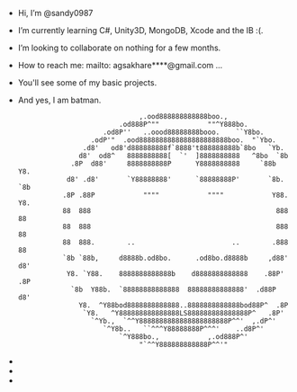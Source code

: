 - Hi, I’m @sandy0987
- I’m currently learning C#, Unity3D, MongoDB, Xcode and the IB :(.
- I’m looking to collaborate on nothing for a few months.
- How to reach me: mailto: agsakhare****@gmail.com ...
- You'll see some of my basic projects.
- And yes, I am batman.


                                    ,.ood888888888888boo.,
                               .od888P^""            ""^Y888bo.
                           .od8P''   ..oood88888888booo.    ``Y8bo.
                        .odP'"  .ood8888888888888888888888boo.  "`Ybo.
                      .d8'   od8'd888888888f`8888't888888888b`8bo   `Yb.
                     d8'  od8^   8888888888[  `'  ]8888888888   ^8bo  `8b
                   .8P  d88'     8888888888P      Y8888888888     `88b  Y8.
                  d8' .d8'       `Y88888888'      `88888888P'       `8b. `8b
                 .8P .88P            """"            """"            Y88. Y8.
                 88  888                                              888  88
                 88  888                                              888  88
                 88  888.        ..                        ..        .888  88
                 `8b `88b,     d8888b.od8bo.      .od8bo.d8888b     ,d88' d8'
                  Y8. `Y88.    8888888888888b    d8888888888888    .88P' .8P
                   `8b  Y88b.  `88888888888888  88888888888888'  .d88P  d8'
                     Y8.  ^Y88bod8888888888888..8888888888888bod88P^  .8P
                      `Y8.   ^Y888888888888888LS888888888888888P^   .8P'
                        `^Yb.,  `^^Y8888888888888888888888P^^'  ,.dP^'
                           `^Y8b..   ``^^^Y88888888P^^^'    ..d8P^'
                               `^Y888bo.,            ,.od888P^'
                                    "`^^Y888888888888P^^'"         



-
-
- 
<!---
sandy0987/sandy0987 is a ✨ special ✨ repository because its `README.md` (this file) appears on your GitHub profile.
You can click the Preview link to take a look at your changes.
--->
